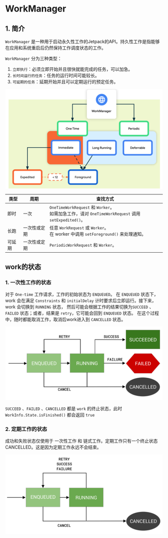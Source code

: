 # WorkManager

## 1. 简介

`WorkManager` 是一种用于启动永久性工作的Jetpack的API。持久性工作是指能够在应用和系统重启后仍然保持工作调度状态的工作。

`WorkManager` 分为三种类型：
1. `立即执行`：必须立即开始并且很快就能完成的任务，可以加急。
2. `长时间运行的任务`：任务的运行时间可能较长。
3. `可延期的任务`：延期开始并且可以定期运行的预定任务。

![alt text](image-87.png)

| 类型   | 周期         | 查找方式                                                                 |
|--------|--------------|--------------------------------------------------------------------------|
| 即时   | 一次         | `OneTimeWorkRequest` 和 `Worker`。<br>如需加急工作，请对 `OneTimeWorkRequest` 调用 `setExpedited()`。 |
| 长跑   | 一次性或定期 | 任意 `WorkRequest` 或 `Worker`。<br>在 worker 中调用 `setForeground()` 来处理通知。 |
| 可延期 | 一次性或定期 | `PeriodicWorkRequest` 和 `Worker`。                                      |


## work的状态

### 1. 一次性工作的状态
对于 `One-time` 工作请求，工作的初始状态为 `ENQUEUED`。
在 `ENQUEUED` 状态下，work 会在满足 `Constraints` 和 `initialDelay` 计时要求后立即运行。接下来，work 会切换到 `RUNNING` 状态，
然后可能会根据工作的结果切换为`SUCCEED` 、`FAILED` 状态；或者，结果是 `retry`，它可能会回到 `ENQUEUED` 状态。
在这个过程中，随时都能取消工作，取消后work进入到 `CANCELLED` 状态。

![alt text](image-88.png)

`SUCCEED` 、`FAILED` 、`CANCELLED` 都是 `work` 的终止状态，此时 `WorkInfo.State.isFinished()` 都会返回 `true`

### 2. 定期工作的状态

成功和失败状态仅使用于 一次性工作 和 链式工作。定期工作只有一个终止状态 CANCELLED。这是因为定期工作永远不会结束。

![alt text](image-89.png)

